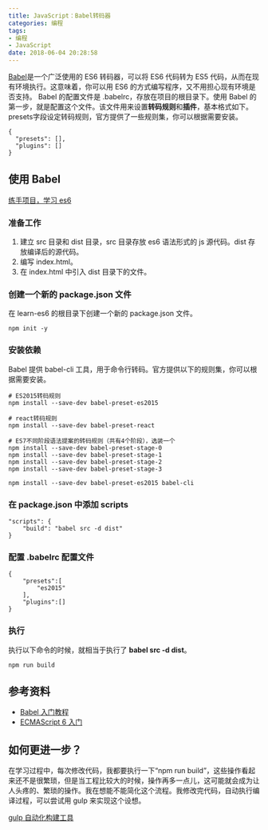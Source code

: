 ```yaml
---
title: JavaScript：Babel转码器
categories: 编程
tags:
- 编程
- JavaScript
date: 2018-06-04 20:28:58
---
```


[Babel](https://babeljs.io/)是一个广泛使用的 ES6 转码器，可以将 ES6 代码转为 ES5 代码，从而在现有环境执行。这意味着，你可以用 ES6 的方式编写程序，又不用担心现有环境是否支持。
Babel 的配置文件是 .babelrc，存放在项目的根目录下。使用 Babel 的第一步，就是配置这个文件。该文件用来设置**转码规则**和**插件**，基本格式如下。presets字段设定转码规则，官方提供了一些规则集，你可以根据需要安装。

```
{
  "presets": [],
  "plugins": []
}
```

## 使用 Babel

[练手项目，学习 es6](https://github.com/ylhao/learn-es6)

### 准备工作

1.  建立 src 目录和 dist 目录，src 目录存放 es6 语法形式的 js 源代码。dist 存放编译后的源代码。
2.  编写 index.html。
3.  在 index.html 中引入 dist 目录下的文件。

### 创建一个新的 package.json 文件

在 learn-es6 的根目录下创建一个新的 package.json 文件。

```
npm init -y
```

### 安装依赖

Babel 提供 babel-cli 工具，用于命令行转码。官方提供以下的规则集，你可以根据需要安装。

```
# ES2015转码规则
npm install --save-dev babel-preset-es2015

# react转码规则
npm install --save-dev babel-preset-react

# ES7不同阶段语法提案的转码规则（共有4个阶段），选装一个 
npm install --save-dev babel-preset-stage-0
npm install --save-dev babel-preset-stage-1
npm install --save-dev babel-preset-stage-2
npm install --save-dev babel-preset-stage-3
```

```
npm install --save-dev babel-preset-es2015 babel-cli
```

### 在 package.json 中添加 scripts

```
"scripts": {
    "build": "babel src -d dist"
}
```

### 配置 .babelrc 配置文件

```
{
    "presets":[
        "es2015"
    ],
    "plugins":[]
}
```

### 执行

执行以下命令的时候，就相当于执行了 **babel src -d dist**。

```
npm run build
```

## 参考资料
- [Babel 入门教程](http://www.ruanyifeng.com/blog/2016/01/babel.html)
- [ECMAScript 6 入门](http://es6.ruanyifeng.com/#docs/intro)

## 如何更进一步？

在学习过程中，每次修改代码，我都要执行一下“npm run build”，这些操作看起来还不是很繁琐，但是当工程比较大的时候，操作再多一点儿，这可能就会成为让人头疼的、繁琐的操作。我在想能不能简化这个流程。我修改完代码，自动执行编译过程，可以尝试用 gulp 来实现这个设想。

[gulp 自动化构建工具](https://www.jianshu.com/p/d88c065469e4)

